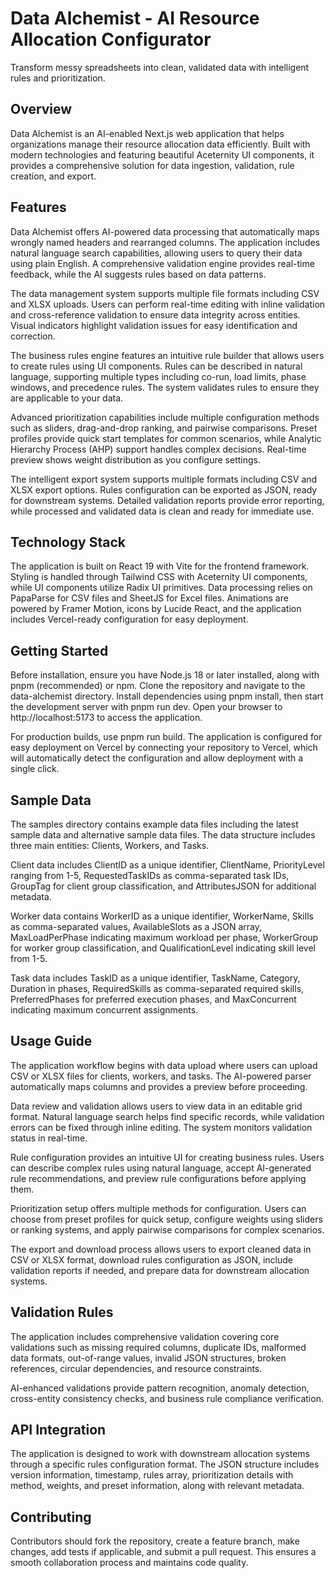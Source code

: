 # Data Alchemist - AI Resource Allocation Configurator

Transform messy spreadsheets into clean, validated data with intelligent rules and prioritization.

## Overview

Data Alchemist is an AI-enabled Next.js web application that helps organizations manage their resource allocation data efficiently. Built with modern technologies and featuring beautiful Aceternity UI components, it provides a comprehensive solution for data ingestion, validation, rule creation, and export.

## Features

Data Alchemist offers AI-powered data processing that automatically maps wrongly named headers and rearranged columns. The application includes natural language search capabilities, allowing users to query their data using plain English. A comprehensive validation engine provides real-time feedback, while the AI suggests rules based on data patterns.

The data management system supports multiple file formats including CSV and XLSX uploads. Users can perform real-time editing with inline validation and cross-reference validation to ensure data integrity across entities. Visual indicators highlight validation issues for easy identification and correction.

The business rules engine features an intuitive rule builder that allows users to create rules using UI components. Rules can be described in natural language, supporting multiple types including co-run, load limits, phase windows, and precedence rules. The system validates rules to ensure they are applicable to your data.

Advanced prioritization capabilities include multiple configuration methods such as sliders, drag-and-drop ranking, and pairwise comparisons. Preset profiles provide quick start templates for common scenarios, while Analytic Hierarchy Process (AHP) support handles complex decisions. Real-time preview shows weight distribution as you configure settings.

The intelligent export system supports multiple formats including CSV and XLSX export options. Rules configuration can be exported as JSON, ready for downstream systems. Detailed validation reports provide error reporting, while processed and validated data is clean and ready for immediate use.

## Technology Stack

The application is built on React 19 with Vite for the frontend framework. Styling is handled through Tailwind CSS with Aceternity UI components, while UI components utilize Radix UI primitives. Data processing relies on PapaParse for CSV files and SheetJS for Excel files. Animations are powered by Framer Motion, icons by Lucide React, and the application includes Vercel-ready configuration for easy deployment.

## Getting Started

Before installation, ensure you have Node.js 18 or later installed, along with pnpm (recommended) or npm. Clone the repository and navigate to the data-alchemist directory. Install dependencies using pnpm install, then start the development server with pnpm run dev. Open your browser to http://localhost:5173 to access the application.

For production builds, use pnpm run build. The application is configured for easy deployment on Vercel by connecting your repository to Vercel, which will automatically detect the configuration and allow deployment with a single click.

## Sample Data

The samples directory contains example data files including the latest sample data and alternative sample data files. The data structure includes three main entities: Clients, Workers, and Tasks.

Client data includes ClientID as a unique identifier, ClientName, PriorityLevel ranging from 1-5, RequestedTaskIDs as comma-separated task IDs, GroupTag for client group classification, and AttributesJSON for additional metadata.

Worker data contains WorkerID as a unique identifier, WorkerName, Skills as comma-separated values, AvailableSlots as a JSON array, MaxLoadPerPhase indicating maximum workload per phase, WorkerGroup for worker group classification, and QualificationLevel indicating skill level from 1-5.

Task data includes TaskID as a unique identifier, TaskName, Category, Duration in phases, RequiredSkills as comma-separated required skills, PreferredPhases for preferred execution phases, and MaxConcurrent indicating maximum concurrent assignments.

## Usage Guide

The application workflow begins with data upload where users can upload CSV or XLSX files for clients, workers, and tasks. The AI-powered parser automatically maps columns and provides a preview before proceeding.

Data review and validation allows users to view data in an editable grid format. Natural language search helps find specific records, while validation errors can be fixed through inline editing. The system monitors validation status in real-time.

Rule configuration provides an intuitive UI for creating business rules. Users can describe complex rules using natural language, accept AI-generated rule recommendations, and preview rule configurations before applying them.

Prioritization setup offers multiple methods for configuration. Users can choose from preset profiles for quick setup, configure weights using sliders or ranking systems, and apply pairwise comparisons for complex scenarios.

The export and download process allows users to export cleaned data in CSV or XLSX format, download rules configuration as JSON, include validation reports if needed, and prepare data for downstream allocation systems.

## Validation Rules

The application includes comprehensive validation covering core validations such as missing required columns, duplicate IDs, malformed data formats, out-of-range values, invalid JSON structures, broken references, circular dependencies, and resource constraints.

AI-enhanced validations provide pattern recognition, anomaly detection, cross-entity consistency checks, and business rule compliance verification.

## API Integration

The application is designed to work with downstream allocation systems through a specific rules configuration format. The JSON structure includes version information, timestamp, rules array, prioritization details with method, weights, and preset information, along with relevant metadata.

## Contributing

Contributors should fork the repository, create a feature branch, make changes, add tests if applicable, and submit a pull request. This ensures a smooth collaboration process and maintains code quality.
